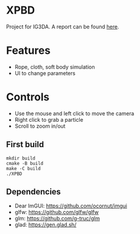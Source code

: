 # XPBD

Project for IG3DA. A report can be found [here](Report.pdf).

# Features
- Rope, cloth, soft body simulation
- UI to change parameters

# Controls
- Use the mouse and left click to move the camera
- Right click to grab a particle
- Scroll to zoom in/out


## First build

```
mkdir build
cmake -B build
make -C build
./XPBD
```

## Dependencies

- Dear ImGUI: https://github.com/ocornut/imgui
- glfw: https://github.com/glfw/glfw
- glm: https://github.com/g-truc/glm
- glad: https://gen.glad.sh/

